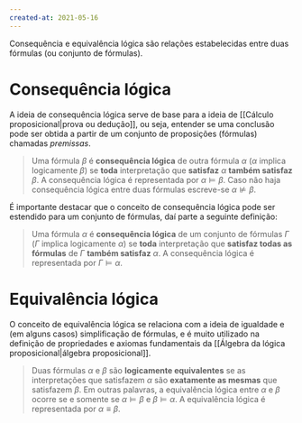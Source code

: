 ```yaml
---
created-at: 2021-05-16
---
```

Consequência e equivalência lógica são relações estabelecidas entre duas fórmulas (ou conjunto de fórmulas).

# Consequência lógica
A ideia de consequência lógica serve de base para a ideia de [[Cálculo proposicional|prova ou dedução]], ou seja, entender se uma conclusão pode ser obtida a partir de um conjunto de proposições (fórmulas) chamadas *premissas*.

>Uma fórmula $\beta$ é **consequência lógica** de outra fórmula $\alpha$ ($\alpha$ implica logicamente $\beta$) se **toda** interpretação que **satisfaz** $\alpha$ **também satisfaz** $\beta$. A consequência lógica é representada por $\alpha \vDash \beta$. Caso não haja consequência lógica entre duas fórmulas escreve-se $\alpha \nvDash \beta$.

É importante destacar que o conceito de consequência lógica pode ser estendido para um conjunto de fórmulas, daí parte a seguinte definição:

>Uma fórmula $\alpha$ é **consequência lógica** de um conjunto de fórmulas $\Gamma$ ($\Gamma$ implica logicamente $\alpha$) se **toda** interpretação que **satisfaz todas as fórmulas** de $\Gamma$ **também satisfaz** $\alpha$. A consequência lógica é representada por $\Gamma \vDash \alpha$.

# Equivalência lógica
O conceito de equivalência lógica se relaciona com a ideia de igualdade e (em alguns casos) simplificação de fórmulas, e é muito utilizado na definição de propriedades e axiomas fundamentais da [[Álgebra da lógica proposicional|álgebra proposicional]].

>Duas fórmulas $\alpha$ e $\beta$ são **logicamente equivalentes** se as interpretações que satisfazem $\alpha$ são **exatamente as mesmas** que satisfazem $\beta$. Em outras palavras, a equivalência lógica entre $\alpha$ e $\beta$ ocorre se e somente se $\alpha \vDash \beta$ e $\beta \vDash \alpha$. A equivalência lógica é representada por $\alpha \equiv \beta$.